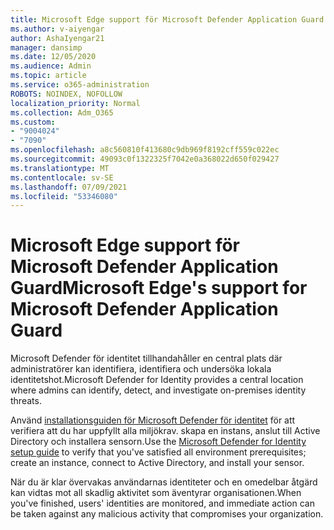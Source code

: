 ```yaml
---
title: Microsoft Edge support för Microsoft Defender Application Guard
ms.author: v-aiyengar
author: AshaIyengar21
manager: dansimp
ms.date: 12/05/2020
ms.audience: Admin
ms.topic: article
ms.service: o365-administration
ROBOTS: NOINDEX, NOFOLLOW
localization_priority: Normal
ms.collection: Adm_O365
ms.custom:
- "9004024"
- "7090"
ms.openlocfilehash: a8c560810f413680c9db969f8192cff559c022ec
ms.sourcegitcommit: 49093c0f1322325f7042e0a368022d650f029427
ms.translationtype: MT
ms.contentlocale: sv-SE
ms.lasthandoff: 07/09/2021
ms.locfileid: "53346080"
---
```

# <a name="microsoft-edges-support-for-microsoft-defender-application-guard"></a><span data-ttu-id="5c52c-102">Microsoft Edge support för Microsoft Defender Application Guard</span><span class="sxs-lookup"><span data-stu-id="5c52c-102">Microsoft Edge's support for Microsoft Defender Application Guard</span></span>

<span data-ttu-id="5c52c-103">Microsoft Defender för identitet tillhandahåller en central plats där administratörer kan identifiera, identifiera och undersöka lokala identitetshot.</span><span class="sxs-lookup"><span data-stu-id="5c52c-103">Microsoft Defender for Identity provides a central location where admins can identify, detect, and investigate on-premises identity threats.</span></span> 

<span data-ttu-id="5c52c-104">Använd [installationsguiden för Microsoft Defender för identitet](https://admin.microsoft.com/AdminPortal/Home?#/modernonboarding/microsoftdefenderforidentitysetupguide) för att verifiera att du har uppfyllt alla miljökrav. skapa en instans, anslut till Active Directory och installera sensorn.</span><span class="sxs-lookup"><span data-stu-id="5c52c-104">Use the [‎Microsoft Defender for Identity‎ setup guide](https://admin.microsoft.com/AdminPortal/Home?#/modernonboarding/microsoftdefenderforidentitysetupguide) to verify that you've satisfied all environment prerequisites; create an instance, connect to Active Directory, and install your sensor.</span></span> 

<span data-ttu-id="5c52c-105">När du är klar övervakas användarnas identiteter och en omedelbar åtgärd kan vidtas mot all skadlig aktivitet som äventyrar organisationen.</span><span class="sxs-lookup"><span data-stu-id="5c52c-105">When you've finished, users' identities are monitored, and immediate action can be taken against any malicious activity that compromises your organization.</span></span>
